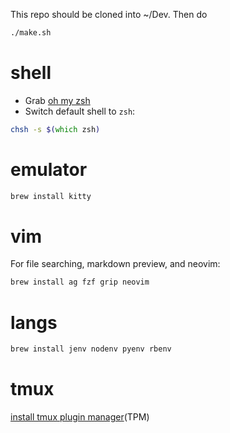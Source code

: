 This repo should be cloned into ~/Dev. Then do
```zsh
./make.sh
```

# shell
* Grab [oh my zsh](https://ohmyz.sh/)
* Switch default shell to `zsh`:
```zsh
chsh -s $(which zsh)
```

# emulator
```zsh
brew install kitty
```

# vim
For file searching, markdown preview, and neovim:
```zsh
brew install ag fzf grip neovim
```

# langs
```zsh
brew install jenv nodenv pyenv rbenv
```

# tmux
[install tmux plugin manager](https://github.com/tmux-plugins/tpm)(TPM)
